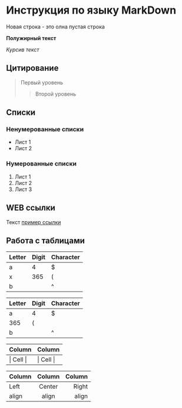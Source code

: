 # Инструкция по языку MarkDown

Новая строка - это олна пустая строка

**Полужирный текст**

*Курсив текст*

## Цитирование
> Первый уровень
>> Второй уровень

## Списки
### Ненумерованные списки
* Лист 1
* Лист 2

### Нумерованные списки
1. Лист 1
2. Лист 2
3. Лист 3


## WEB ссылки
Текст [пример ссылки](http.example.com "Всплывающая подсказка")

## Работа с таблицами

Letter | Digit | Character
------ | ------|----------
a      | 4     | $
x      | 365    | (
b      |       | ^  

Letter|Digit|Character
---|---|---
a|4|$
 |365|(
b| |^  

Column | Column
------ | ------
\| Cell \|| \| Cell \|  


Column | Column | Column
:----- | :----: | -----:
Left   | Center | Right
align  | align  | align
